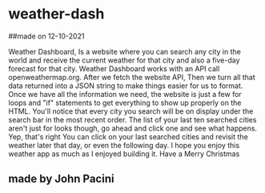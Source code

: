 # weather-dash

##made on 12-10-2021

Weather Dashboard, Is a website where you can search any city in the world and receive the current weather for that city and also a five-day forecast for that city. Weather Dashboard works with an API call openweathermap.org. After we fetch the website API, Then we turn all that data returned into a JSON string to make things easier for us to format. Once we have all the information we need, the website is just a few for loops and "if" statements to get everything to show up properly on the HTML. You'll notice that every city you search will be on display under the search bar in the most recent order. The list of your last ten searched cities aren't just for looks though, go ahead and click one and see what happens. Yep, that's right You can click on your last searched cities and revisit the weather later that day, or even the following day. I hope you enjoy this weather app as much as I enjoyed building it. Have a Merry Christmas 

## made by John Pacini
